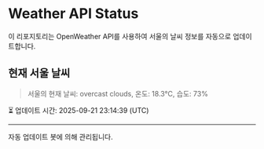
# Weather API Status

이 리포지토리는 OpenWeather API를 사용하여 서울의 날씨 정보를 자동으로 업데이트합니다.

## 현재 서울 날씨
> 서울의 현재 날씨: overcast clouds, 온도: 18.3°C, 습도: 73%

⏳ 업데이트 시간: 2025-09-21 23:14:39 (UTC)

---
자동 업데이트 봇에 의해 관리됩니다.
